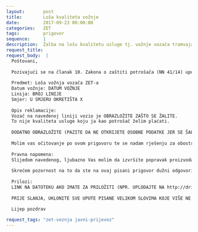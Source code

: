 ```yaml
---
layout:       post
title:        Loša kvaliteta vožnje
date:         2017-09-23 00:00:00
categories:   ZET
tags:         prigovor
sequence:	  1
description:  Žalba na lošu kvalitetu usluge tj. vožnje vozača tramvaja ili autobusa
request_title: 
request_body:  |
  Poštovani,
  
  Pozivajući se na članak 10. Zakona o zaštiti potrošača (NN 41/14) upućujem Vam pisani prigovor, koji se odnosi na:
  
  Predmet: Loša vožnja vozača ZET-a
  Datum vožnje: DATUM VOŽNJE
  Linija: BROJ LINIJE
  Smjer: U SMJERU OKRETIŠTA X
  
  Opis reklamacije:
  Vozač na navedenoj liniji vozio je OBRAZLOŽITE ZAŠTO SE ŽALITE.
  To nije kvaliteta usluge koju ja kao potrošač želim plaćati.
  
  DODATNO OBRAZLOŽITE (PAZITE DA NE OTKRIJETE OSOBNE PODATKE JER SE ŠALJE JAVNO)
  
  Molim vas očitovanje po ovom prigovoru te se nadam rješenju za obostrano zadovoljstvo.
  
  Pravna napomena:
  Slijedom navedenog, ljubazno Vas molim da izvršite popravak proizvoda/usluge. Ukoliko isto niste u mogućnosti, molim da mi predložite mogućnosti za rješenje.
  
  Skrećem pozornost na to da ste na ovaj pisani prigovor dužni odgovoriti u roku od 15 dana od dana zaprimanja prigovora.
  
  Prilozi:
  LINK NA DATOTEKU AKO IMATE ZA PRILOŽITI (NPR. UPLODAJTE NA http://drive.google.com, I OVDJE UMETNITE LINK
  
  PRIJE SLANJA, UKLONITE SVE UPUTE PISANE VELIKOM SLOVIMA KOJE VIŠE NE TREBAJU
  
  Lijep pozdrav

request_tags: "zet-voznja javni-prijevoz"
---
```

